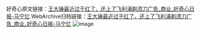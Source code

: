 好奇心原文链接：[王大锤最近过于红了，还上了飞利浦剃须刀广告_商业_好奇心日报-马宁忆](https://www.qdaily.com/articles/3004.html)
WebArchive归档链接：[王大锤最近过于红了，还上了飞利浦剃须刀广告_商业_好奇心日报-马宁忆](http://web.archive.org/web/20190623151401/https://www.qdaily.com/articles/3004.html)
![image](http://ww3.sinaimg.cn/large/007d5XDply1g3v6kabpw0j30u02rf4qp)